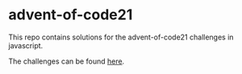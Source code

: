 # advent-of-code21

This repo contains solutions for the advent-of-code21 challenges in javascript.

The challenges can be found [here](https://adventofcode.com).